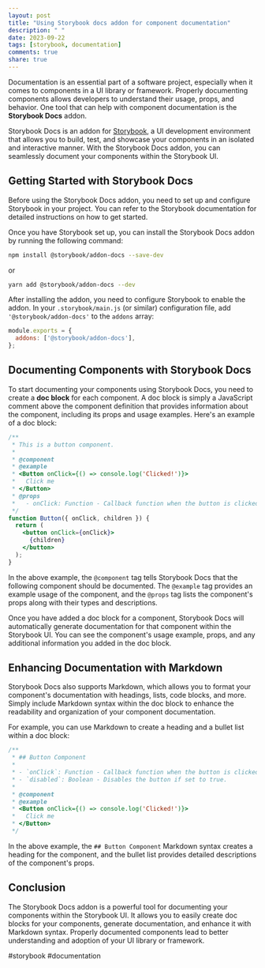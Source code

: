 ```yaml
---
layout: post
title: "Using Storybook docs addon for component documentation"
description: " "
date: 2023-09-22
tags: [storybook, documentation]
comments: true
share: true
---
```


Documentation is an essential part of a software project, especially when it comes to components in a UI library or framework. Properly documenting components allows developers to understand their usage, props, and behavior. One tool that can help with component documentation is the **Storybook Docs** addon.

Storybook Docs is an addon for [Storybook](https://storybook.js.org/), a UI development environment that allows you to build, test, and showcase your components in an isolated and interactive manner. With the Storybook Docs addon, you can seamlessly document your components within the Storybook UI.

## Getting Started with Storybook Docs

Before using the Storybook Docs addon, you need to set up and configure Storybook in your project. You can refer to the Storybook documentation for detailed instructions on how to get started.

Once you have Storybook set up, you can install the Storybook Docs addon by running the following command:

```bash
npm install @storybook/addon-docs --save-dev
```

or

```bash
yarn add @storybook/addon-docs --dev
```

After installing the addon, you need to configure Storybook to enable the addon. In your `.storybook/main.js` (or similar) configuration file, add `'@storybook/addon-docs'` to the `addons` array:

```javascript
module.exports = {
  addons: ['@storybook/addon-docs'],
};
```

## Documenting Components with Storybook Docs

To start documenting your components using Storybook Docs, you need to create a **doc block** for each component. A doc block is simply a JavaScript comment above the component definition that provides information about the component, including its props and usage examples. Here's an example of a doc block:

```jsx
/**
 * This is a button component.
 *
 * @component
 * @example
 * <Button onClick={() => console.log('Clicked!')}>
 *   Click me
 * </Button>
 * @props
 *   - onClick: Function - Callback function when the button is clicked.
 */
function Button({ onClick, children }) {
  return (
    <button onClick={onClick}>
      {children}
    </button>
  );
}
```

In the above example, the `@component` tag tells Storybook Docs that the following component should be documented. The `@example` tag provides an example usage of the component, and the `@props` tag lists the component's props along with their types and descriptions.

Once you have added a doc block for a component, Storybook Docs will automatically generate documentation for that component within the Storybook UI. You can see the component's usage example, props, and any additional information you added in the doc block.

## Enhancing Documentation with Markdown

Storybook Docs also supports Markdown, which allows you to format your component's documentation with headings, lists, code blocks, and more. Simply include Markdown syntax within the doc block to enhance the readability and organization of your component documentation.

For example, you can use Markdown to create a heading and a bullet list within a doc block:

```jsx
/**
 * ## Button Component
 *
 * - `onClick`: Function - Callback function when the button is clicked.
 * - `disabled`: Boolean - Disables the button if set to true.
 *
 * @component
 * @example
 * <Button onClick={() => console.log('Clicked!')}>
 *   Click me
 * </Button>
 */
```

In the above example, the `## Button Component` Markdown syntax creates a heading for the component, and the bullet list provides detailed descriptions of the component's props.

## Conclusion

The Storybook Docs addon is a powerful tool for documenting your components within the Storybook UI. It allows you to easily create doc blocks for your components, generate documentation, and enhance it with Markdown syntax. Properly documented components lead to better understanding and adoption of your UI library or framework.

#storybook #documentation
